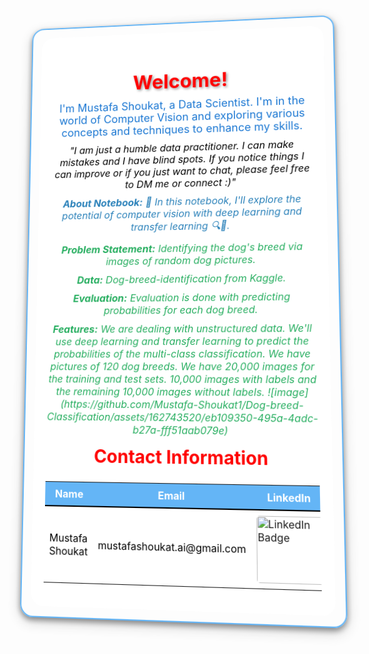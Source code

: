 <div style="position: relative; text-align: center; background-image: url('https://th.bing.com/th/id/R.9a3fb384561a814361a6f05c63dd535d?rik=HMU1hiufgeUbcA&pid=ImgRaw&r=0'); background-size: cover; background-position: center; border-radius: 20px; border: 2px solid #64B5F6; padding: 15px; box-shadow: 0px 4px 8px rgba(0, 0, 0, 0.4), 0px 6px 20px rgba(0, 0, 0, 0.19); transform: perspective(1000px) rotateX(5deg) rotateY(-5deg); transition: transform 0.5s ease-in-out;">
    <div style="position: relative; z-index: 1; background-color: rgba(255, 255, 255, 0.9); backdrop-filter: blur(10px); border-radius: 20px; padding: 20px;">
        <h1 style="color: red; text-shadow: 2px 2px 4px rgba(0, 0, 0, 0.4); font-weight: bold; margin-bottom: 10px; font-size: 32px;">Welcome!</h1>
        <p style="color: #1976D2; font-size: 18px; margin: 10px 0;">
            I'm Mustafa Shoukat, a Data Scientist. I'm in the world of Computer Vision and exploring various concepts and techniques to enhance my skills.
        </p>
        <p style="color: #000000; font-size: 16px; font-style: italic; margin: 10px 0;">
            "I am just a humble data practitioner. I can make mistakes and I have blind spots. If you notice things I can improve or if you just want to chat, please feel free to DM me or connect :)"
        </p>
        <p style="color: #2980B9; font-size: 16px; font-style: italic; margin: 10px 0;">
            <strong>About Notebook:</strong> 🧠 In this notebook, I'll explore the potential of computer vision with deep learning and transfer learning 🔍🤖.
        </p>
        <p style="color: #27AE60; font-size: 16px; font-style: italic; margin: 10px 0;">
            <strong>Problem Statement:</strong> Identifying the dog's breed via images of random dog pictures.
        </p>
        <p style="color: #27AE60; font-size: 16px; font-style: italic; margin: 10px 0;">
            <strong>Data:</strong> Dog-breed-identification from Kaggle.
        </p>
        <p style="color: #27AE60; font-size: 16px; font-style: italic; margin: 10px 0;">
            <strong>Evaluation:</strong> Evaluation is done with predicting probabilities for each dog breed.
        </p>
        <p style="color: #27AE60; font-size: 16px; font-style: italic; margin: 10px 0;">
            <strong>Features:</strong> We are dealing with unstructured data. We'll use deep learning and transfer learning to predict the probabilities of the multi-class classification. We have pictures of 120 dog breeds. We have 20,000 images for the training and test sets. 10,000 images with labels and the remaining 10,000 images without labels.
            ![image](https://github.com/Mustafa-Shoukat1/Dog-breed-Classification/assets/162743520/eb109350-495a-4adc-b27a-fff51aab079e)
        </p>
        <h2 style="color: red; margin-top: 15px; font-size: 28px;">Contact Information</h2>
        <table style="width: 100%; margin-top: 15px; border-collapse: collapse;">
            <tr style="background-color: #64B5F6; color: #ffffff;">
                <th style="padding: 8px; border-bottom: 2px solid #000000;">Name</th>
                <th style="padding: 8px; border-bottom: 2px solid #000000;">Email</th>
                <th style="padding: 8px; border-bottom: 2px solid #000000;">LinkedIn</th>
                <th style="padding: 8px; border-bottom: 2px solid #000000;">GitHub</th>
                <th style="padding: 8px; border-bottom: 2px solid #000000;">Kaggle</th>
            </tr>
            <tr style="background-color: #FFFFFF; color: #000000;">
                <td style="padding: 8px;">Mustafa Shoukat</td>
                <td style="padding: 8px;">mustafashoukat.ai@gmail.com</td>
                <td style="padding: 8px;">
                    <a href="https://www.linkedin.com/in/mustafashoukat/" target="_blank">
                        <img src="https://img.shields.io/badge/LinkedIn-0e76a8.svg?style=for-the-badge&logo=LinkedIn&logoColor=white" alt="LinkedIn Badge" style="border-radius: 5px; width: 100px;">
                    </a>
                </td>
                <td style="padding: 8px;">
                    <a href="https://github.com/Mustafa-Shoukat1" target="_blank">
                        <img src="https://img.shields.io/badge/GitHub-171515.svg?style=for-the-badge&logo=GitHub&logoColor=white" alt="GitHub Badge" style="border-radius: 5px; width: 100px;">
                    </a>
                </td>
                <td style="padding: 8px;">
                    <a href="https://www.kaggle.com/mustafashoukat" target="_blank">
                        <img src="https://img.shields.io/badge/Kaggle-20beff.svg?style=for-the-badge&logo=Kaggle&logoColor=white" alt="Kaggle Badge" style="border-radius: 5px; width: 100px;">
                    </a>
                </td>
            </tr>
        </table>
    </div>
</div>
